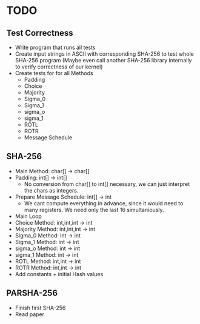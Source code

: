 # TODO

## Test Correctness

* Write program that runs all tests
* Create input strings in ASCII with corresponding SHA-256 to test whole SHA-256 program (Maybe even call another SHA-256 library internally to verify correctness of our kernel)
* Create tests for for all Methods
    * Padding
    * Choice
    * Majority
    * Sigma_0
    * Sigma_1
    * sigma_o
    * sigma_1
    * ROTL
    * ROTR
    * Message Schedule





## SHA-256
* Main Method: char[] -> char[]
* Padding: int[] -> int[]
    * No conversion from char[] to int[] necessary, we can just interpret the chars as integers.
* Prepare Message Schedule: int[] -> int
    * We cant compute everything in advance, since it would need to many registers. We need only the last 16 simultaniously.
* Main Loop    
* Choice Method: int,int,int -> int
* Majority Method: int,int,int -> int
* Sigma_0 Method: int -> int
* Sigma_1 Method: int -> int
* sigma_o Method: int -> int
* sigma_1 Method: int -> int
* ROTL Method: int,int -> int
* ROTR Method: int,int -> int
* Add constants + initial Hash values




## PARSHA-256
* Finish first SHA-256
* Read paper 
